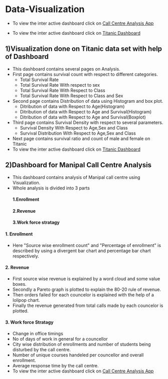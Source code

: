 # Data-Visualization

- To view the inter active dashboard click on [Call Centre Analysis App](https://sushmitha-kk.shinyapps.io/Manipal_Call_centre_analysis_app/#section-enrollment)

- To view the inter active dashboard click on [Titanic Dashboard](https://htmlpreview.github.io/?https://github.com/Sushmitha-KK/Data-Visualization/blob/master/Titanic_dashboard.html)

## 1)Visualization done on Titanic data set with help of Dashboard

- This dashboard contains several pages on Analysis.
- First page contains survival count with respect to different categories.
  - Total Survival Rate
  - Total Survival Rate With respect to sex
  - Total Survival Rate With Respect to Class
  - Total Survival Rate With Respect to Class and Sex
- Second page contains Distribution of data using Histogram and box plot.
  - Ditribution of data with Respect to Age(Histogram)
  - Ditribution of data with Respect to Age and Survival(Histogram)
  - Ditribution of data with Respect to Age and Survival(Boxplot)
- Third page contains Survival Density with respect to several parameters.
  - Survival Density With Respect to Age,Sex and Class
  - Survival Distribution With Respect to Age,Sex and Class
- Next page contains survival ratio and count of male and female on Titanic
- To view the inter active dashboard click on [Titanic Dashboard](https://htmlpreview.github.io/?https://github.com/Sushmitha-KK/Data-Visualization/blob/master/Titanic_dashboard.html)

## 2)Dashboard for Manipal Call Centre Analysis
- This dashboard contains analysis of Manipal call centre using Visualization.
- Whole analysis is divided into 3 parts
   #### 1.Enrollment
   #### 2.Revenue
   #### 3.Work force stratagy
#### 1. Enrollment
  - Here "Source wise enrollment count" and "Percentage of enrollment" is described by using a divergent bar chart and percentage bar chart respectively.
#### 2. Revenue
  - First source wise revenue is explained by a word cloud and some value boxes.
  - Secondly a Pareto graph is plotted to explain the 80-20 rule of revenue.
  - Then orders failed for each councelor is explained with the help of a lolipop chart.
  - Finally the revenue generated from total calls made by each councelor is plotted.
#### 3. Work force Stratagy
  - Change in office timings
  - No of days of work in general for a councellor
  - City wise distribution of enrollments and number of students being disturbed by the call centre.
  - Number of unique courses handeled per councellor and overall enrollment.
  - Average response time by the call centre.
- To view the inter active dashboard click on [Call Centre Analysis App](https://sushmitha-kk.shinyapps.io/Manipal_Call_centre_analysis_app/#section-enrollment)
